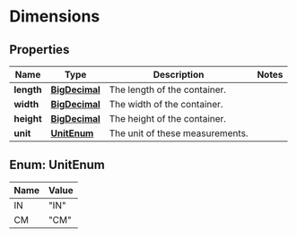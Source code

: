 
# Dimensions

## Properties
Name | Type | Description | Notes
------------ | ------------- | ------------- | -------------
**length** | [**BigDecimal**](BigDecimal.md) | The length of the container. | 
**width** | [**BigDecimal**](BigDecimal.md) | The width of the container. | 
**height** | [**BigDecimal**](BigDecimal.md) | The height of the container. | 
**unit** | [**UnitEnum**](#UnitEnum) | The unit of these measurements. | 


<a name="UnitEnum"></a>
## Enum: UnitEnum
Name | Value
---- | -----
IN | &quot;IN&quot;
CM | &quot;CM&quot;



